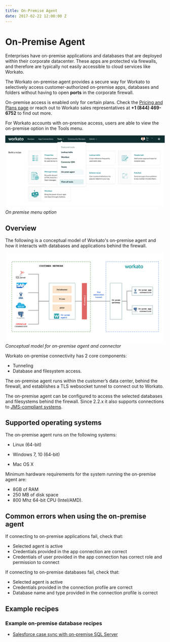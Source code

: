 ```yaml
---
title: On-Premise Agent
date: 2017-02-22 12:00:00 Z
---
```


# On-Premise Agent
Enterprises have on-premise applications and databases that are deployed within their corporate datacenter. These apps are protected via firewalls, and therefore are typically not easily accessible to cloud services like Workato.

The Workato on-premise agent provides a secure way for Workato to selectively access customer-authorized on-premise apps, databases and folders without having to open **ports** in the corporate firewall.

On-premise access is enabled only for certain plans. Check the [Pricing and Plans page](https://www.workato.com/pricing?audience=general) or reach out to Workato sales representatives at **+1 (844) 469-6752** to find out more.

For Workato accounts with on-premise access, users are able to view the on-premise option in the Tools menu.

![On-premise option](assets/images/on-prem/navigate-to-opa.png)
*On premise menu option*

## Overview
The following is a conceptual model of Workato's on-premise agent and how it interacts with databases and applications behind the firewall.

![On-prem model](/assets/images/on-prem/on_prem_conceptual_model.png)
*Conceptual model for on-premise agent and connector*

Workato on-premise connectivity has 2 core components:

- Tunneling
- Database and filesystem access.

The on-premise agent runs within the customer’s data center, behind the firewall, and establishes a TLS websocket tunnel to connect out to Workato.

The on-premise agent can be configured to access the selected databases and filesystems behind the firewall. Since 2.2.x it also supports connections to [JMS-compliant systems](/connectors/jms.md).

## Supported operating systems
The on-premise agent runs on the following systems:

- Linux (64-bit)

- Windows 7, 10 (64-bit)

- Mac OS X

Minimum hardware requirements for the system running the on-premise agent are:

- 8GB of RAM
- 250 MB of disk space
- 800 Mhz 64-bit CPU (Intel/AMD).

## Common errors when using the on-premise agent
If connecting to on-premise applications fail, check that:
- Selected agent is active
- Credentials provided in the app connection are correct
- Credentials of user provided in the app connection has correct role and permission to connect

If connecting to on-premise databases fail, check that:
- Selected agent is active
- Credentials provided in the connection profile are correct
- Database name and type provided in the connection profile is correct

## Example recipes

### Example on-premise database recipes
- [Salesforce case sync with on-premise SQL Server](https://www.workato.com/recipes/280605)
<!-- [Quickbase data sync with SQL Server](https://www.workato.com/recipes/280610-demo-qb-data-sync-with-sql-server#recipe)
[On-prem Postgres sync with Postgres](https://www.workato.com/recipes/268936)-->
